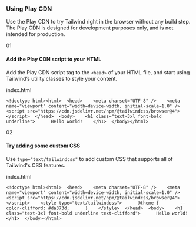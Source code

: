 ### Using Play CDN

Use the Play CDN to try Tailwind right in the browser without any build step. The Play CDN is designed for development purposes only, and is not intended for production.

01

#### Add the Play CDN script to your HTML

Add the Play CDN script tag to the `<head>` of your HTML file, and start using Tailwind’s utility classes to style your content.

index.html

```
<!doctype html><html>  <head>    <meta charset="UTF-8" />    <meta name="viewport" content="width=device-width, initial-scale=1.0" />    <script src="https://cdn.jsdelivr.net/npm/@tailwindcss/browser@4"></script>  </head>  <body>    <h1 class="text-3xl font-bold underline">      Hello world!    </h1>  </body></html>
```

02

#### Try adding some custom CSS

Use `type="text/tailwindcss"` to add custom CSS that supports all of Tailwind's CSS features.

index.html

```
<!doctype html><html>  <head>    <meta charset="UTF-8" />    <meta name="viewport" content="width=device-width, initial-scale=1.0" />    <script src="https://cdn.jsdelivr.net/npm/@tailwindcss/browser@4"></script>    <style type="text/tailwindcss">      @theme {        --color-clifford: #da373d;      }    </style>  </head>  <body>    <h1 class="text-3xl font-bold underline text-clifford">      Hello world!    </h1>  </body></html>
```
